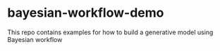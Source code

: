 # bayesian-workflow-demo
This repo contains examples for how to build a generative model using Bayesian workflow
